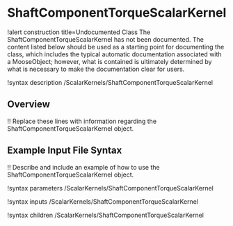 # ShaftComponentTorqueScalarKernel

!alert construction title=Undocumented Class
The ShaftComponentTorqueScalarKernel has not been documented. The content listed below should be used as a starting point for
documenting the class, which includes the typical automatic documentation associated with a
MooseObject; however, what is contained is ultimately determined by what is necessary to make the
documentation clear for users.

!syntax description /ScalarKernels/ShaftComponentTorqueScalarKernel

## Overview

!! Replace these lines with information regarding the ShaftComponentTorqueScalarKernel object.

## Example Input File Syntax

!! Describe and include an example of how to use the ShaftComponentTorqueScalarKernel object.

!syntax parameters /ScalarKernels/ShaftComponentTorqueScalarKernel

!syntax inputs /ScalarKernels/ShaftComponentTorqueScalarKernel

!syntax children /ScalarKernels/ShaftComponentTorqueScalarKernel
